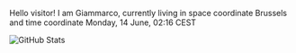 Hello visitor! I am Giammarco, currently living in space coordinate Brussels and time coordinate Monday, 14 June, 02:16 CEST

![GitHub Stats](https://github-readme-stats.vercel.app/api?username=grcasanova)
